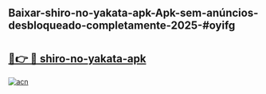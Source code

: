## Baixar-shiro-no-yakata-apk-Apk-sem-anúncios-desbloqueado-completamente-2025-#oyifg

# <h2><a href="https://ainizakaria.my?title=shiro-no-yakata-apk&ref=20M">🔗👉 🔴 shiro-no-yakata-apk</a></h2>

[![acn](https://github.com/user-attachments/assets/0f9c940e-d8b0-45ae-aac7-cd30a18b3e1c)](https://ainizakaria.my?title=shiro-no-yakata-apk&ref=20M)


